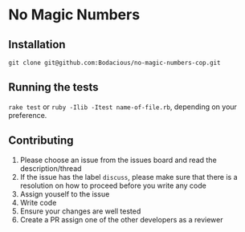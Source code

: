 # No Magic Numbers

## Installation

`git clone git@github.com:Bodacious/no-magic-numbers-cop.git`

## Running the tests

`rake test` or `ruby -Ilib -Itest name-of-file.rb`, depending on your preference.

## Contributing

1. Please choose an issue from the issues board and read the description/thread
2. If the issue has the label `discuss`, please make sure that there is a resolution on how to proceed before you write any code
3. Assign youself to the issue
4. Write code
5. Ensure your changes are well tested
6. Create a PR assign one of the other developers as a reviewer

